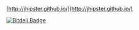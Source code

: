 [http://jhipster.github.io/](http://jhipster.github.io/)


[![Bitdeli Badge](https://d2weczhvl823v0.cloudfront.net/jhipster/generator-jhipster/trend.png)](https://bitdeli.com/free "Bitdeli Badge")

